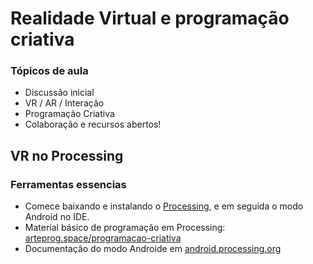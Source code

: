 # Realidade Virtual e programação criativa

### Tópicos de aula

- Discussão inicial
- VR / AR / Interação
- Programação Criativa
- Colaboração e recursos abertos!

## VR no Processing

### Ferramentas essencias

- Comece baixando e instalando o [Processing](https://processing.org), e em seguida o modo Android no IDE.
- Material básico de programação em Processing: [arteprog.space/programacao-criativa](https://arteprog.space/programacao-criativa)
- Documentação do modo Androide em [android.processing.org](https://android.processing.org)


